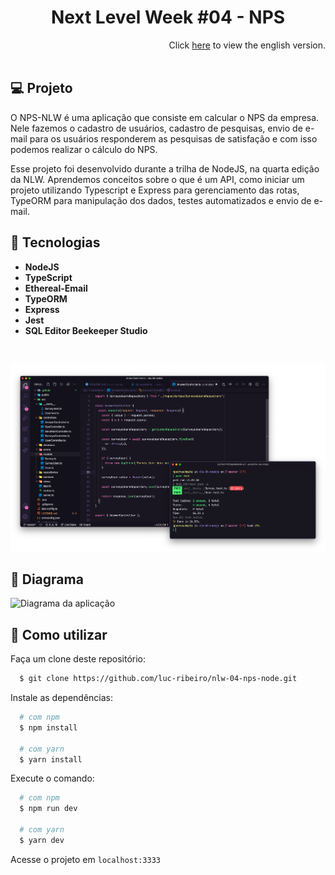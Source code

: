 <h1 align="center">
Next Level Week #04 - NPS
</h1>

<div align="right">
  Click <a href="https://github.com/luc-ribeiro/nlw-04-nps-node/blob/master/README.md">here</a> to view the english version.
</div>
<br>

## 💻 Projeto
O NPS-NLW é uma aplicação que consiste em calcular o NPS da empresa. Nele fazemos o cadastro de usuários, cadastro de pesquisas, envio de e-mail para os usuários responderem as pesquisas de satisfação e com isso podemos realizar o cálculo do NPS.

Esse projeto foi desenvolvido durante a trilha de NodeJS, na quarta edição da NLW. Aprendemos conceitos sobre o que é um API, como iniciar um projeto utilizando Typescript e Express para gerenciamento das rotas, TypeORM para manipulação dos dados, testes automatizados e envio de e-mail.

## 🚀 Tecnologias

- **NodeJS**
- **TypeScript**
- **Ethereal-Email**
- **TypeORM**
- **Express**
- **Jest**
- **SQL Editor Beekeeper Studio**

<br>

![banner](https://github.com/luc-ribeiro/nlw-04-node-nps/blob/master/design/mockup.png)

## 🔶 Diagrama

<img src="design/diagram.png" alt="Diagrama da aplicação" />

## :page_facing_up: Como utilizar


Faça um clone deste repositório:

```sh
  $ git clone https://github.com/luc-ribeiro/nlw-04-nps-node.git
```

Instale as dependências:

```sh
  # com npm
  $ npm install

  # com yarn
  $ yarn install
```

Execute o comando:

```sh
  # com npm
  $ npm run dev

  # com yarn
  $ yarn dev
```

Acesse o projeto em `localhost:3333`
